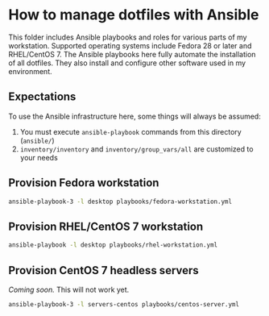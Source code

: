 How to manage dotfiles with Ansible
===================================

This folder includes Ansible playbooks and roles for various parts of my workstation.
Supported operating systems include Fedora 28 or later and RHEL/CentOS 7.
The Ansible playbooks here fully automate the installation of all dotfiles.
They also install and configure other software used in my environment.


## Expectations

To use the Ansible infrastructure here, some things will always be assumed:

1. You must execute `ansible-playbook` commands from this directory (`ansible/`)
2. `inventory/inventory` and `inventory/group_vars/all` are customized to your needs


## Provision Fedora workstation

```bash
ansible-playbook-3 -l desktop playbooks/fedora-workstation.yml
```


## Provision RHEL/CentOS 7 workstation

```bash
ansible-playbook -l desktop playbooks/rhel-workstation.yml
```


## Provision CentOS 7 headless servers

_Coming soon._
This will not work yet.

```bash
ansible-playbook-3 -l servers-centos playbooks/centos-server.yml
```
